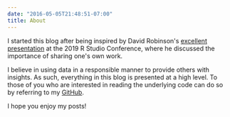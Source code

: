 ```yaml
---
date: "2016-05-05T21:48:51-07:00"
title: About
---
```


I started this blog after being inspired by David Robinson's [excellent presentation](https://resources.rstudio.com/rstudio-conf-2019/the-unreasonable-effectiveness-of-public-work) at the 2019 R Studio Conference, where he discussed the importance of sharing one's own work.

I believe in using data in a responsible manner to provide others with insights. As such, everything in this blog is presented at a high level. To those of you who are interested in reading the underlying code can do so by referring to my [GitHub](https://github.com/johnnyb1694).

I hope you enjoy my posts!
